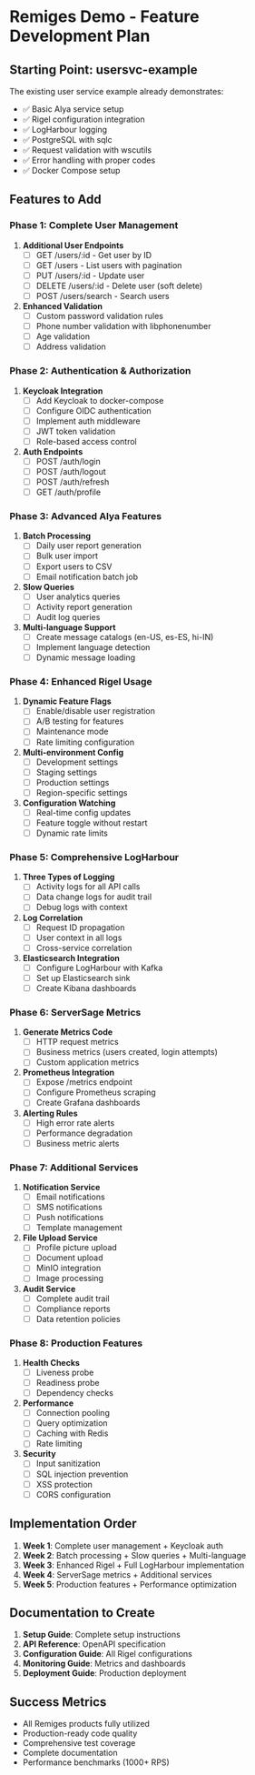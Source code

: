 # Remiges Demo - Feature Development Plan

## Starting Point: usersvc-example

The existing user service example already demonstrates:
- ✅ Basic Alya service setup
- ✅ Rigel configuration integration
- ✅ LogHarbour logging
- ✅ PostgreSQL with sqlc
- ✅ Request validation with wscutils
- ✅ Error handling with proper codes
- ✅ Docker Compose setup

## Features to Add

### Phase 1: Complete User Management
1. **Additional User Endpoints**
   - [ ] GET /users/:id - Get user by ID
   - [ ] GET /users - List users with pagination
   - [ ] PUT /users/:id - Update user
   - [ ] DELETE /users/:id - Delete user (soft delete)
   - [ ] POST /users/search - Search users

2. **Enhanced Validation**
   - [ ] Custom password validation rules
   - [ ] Phone number validation with libphonenumber
   - [ ] Age validation
   - [ ] Address validation

### Phase 2: Authentication & Authorization
1. **Keycloak Integration**
   - [ ] Add Keycloak to docker-compose
   - [ ] Configure OIDC authentication
   - [ ] Implement auth middleware
   - [ ] JWT token validation
   - [ ] Role-based access control

2. **Auth Endpoints**
   - [ ] POST /auth/login
   - [ ] POST /auth/logout
   - [ ] POST /auth/refresh
   - [ ] GET /auth/profile

### Phase 3: Advanced Alya Features
1. **Batch Processing**
   - [ ] Daily user report generation
   - [ ] Bulk user import
   - [ ] Export users to CSV
   - [ ] Email notification batch job

2. **Slow Queries**
   - [ ] User analytics queries
   - [ ] Activity report generation
   - [ ] Audit log queries

3. **Multi-language Support**
   - [ ] Create message catalogs (en-US, es-ES, hi-IN)
   - [ ] Implement language detection
   - [ ] Dynamic message loading

### Phase 4: Enhanced Rigel Usage
1. **Dynamic Feature Flags**
   - [ ] Enable/disable user registration
   - [ ] A/B testing for features
   - [ ] Maintenance mode
   - [ ] Rate limiting configuration

2. **Multi-environment Config**
   - [ ] Development settings
   - [ ] Staging settings
   - [ ] Production settings
   - [ ] Region-specific settings

3. **Configuration Watching**
   - [ ] Real-time config updates
   - [ ] Feature toggle without restart
   - [ ] Dynamic rate limits

### Phase 5: Comprehensive LogHarbour
1. **Three Types of Logging**
   - [ ] Activity logs for all API calls
   - [ ] Data change logs for audit trail
   - [ ] Debug logs with context

2. **Log Correlation**
   - [ ] Request ID propagation
   - [ ] User context in all logs
   - [ ] Cross-service correlation

3. **Elasticsearch Integration**
   - [ ] Configure LogHarbour with Kafka
   - [ ] Set up Elasticsearch sink
   - [ ] Create Kibana dashboards

### Phase 6: ServerSage Metrics
1. **Generate Metrics Code**
   - [ ] HTTP request metrics
   - [ ] Business metrics (users created, login attempts)
   - [ ] Custom application metrics

2. **Prometheus Integration**
   - [ ] Expose /metrics endpoint
   - [ ] Configure Prometheus scraping
   - [ ] Create Grafana dashboards

3. **Alerting Rules**
   - [ ] High error rate alerts
   - [ ] Performance degradation
   - [ ] Business metric alerts

### Phase 7: Additional Services
1. **Notification Service**
   - [ ] Email notifications
   - [ ] SMS notifications
   - [ ] Push notifications
   - [ ] Template management

2. **File Upload Service**
   - [ ] Profile picture upload
   - [ ] Document upload
   - [ ] MinIO integration
   - [ ] Image processing

3. **Audit Service**
   - [ ] Complete audit trail
   - [ ] Compliance reports
   - [ ] Data retention policies

### Phase 8: Production Features
1. **Health Checks**
   - [ ] Liveness probe
   - [ ] Readiness probe
   - [ ] Dependency checks

2. **Performance**
   - [ ] Connection pooling
   - [ ] Query optimization
   - [ ] Caching with Redis
   - [ ] Rate limiting

3. **Security**
   - [ ] Input sanitization
   - [ ] SQL injection prevention
   - [ ] XSS protection
   - [ ] CORS configuration

## Implementation Order

1. **Week 1**: Complete user management + Keycloak auth
2. **Week 2**: Batch processing + Slow queries + Multi-language
3. **Week 3**: Enhanced Rigel + Full LogHarbour implementation
4. **Week 4**: ServerSage metrics + Additional services
5. **Week 5**: Production features + Performance optimization

## Documentation to Create

1. **Setup Guide**: Complete setup instructions
2. **API Reference**: OpenAPI specification
3. **Configuration Guide**: All Rigel configurations
4. **Monitoring Guide**: Metrics and dashboards
5. **Deployment Guide**: Production deployment

## Success Metrics

- All Remiges products fully utilized
- Production-ready code quality
- Comprehensive test coverage
- Complete documentation
- Performance benchmarks (1000+ RPS)